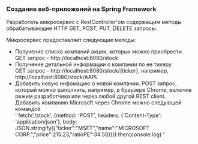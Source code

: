 ### Создание веб-приложений на Spring Framework
Разработать микросервис c RestController'ом содержащим методы обрабатывающие HTTP GET, POST, PUT, DELETE запросы.

Микросервис предоставляет следующие методы:
- Получение списка компаний акции, которых можно приобрести.  
GET запрос - http://localhost:8080/stock
- Получение детальной информации о компании по ее тикеру.  
GET запрос - http://localhost:8080/stock/{ticker}, например, http://localhost:8080/stock/AAPL
- Добавить новую инфомацию о новой компании. POST запрос, который можно выполнить, например, в браузере Chrome, включив режим разработчика или через любой другой REST client.  
Добавить компанию Microsoft через Chrome можно следующей командой  
' fetch('/stock', {method: 'POST', headers: {'Content-Type': 'application/json'}, body: JSON.stringify({"ticker":"MSFT","name":"MICROSOFT CORP.","price":215.23,"ratioPE":34.50})}).then(console.log) '
